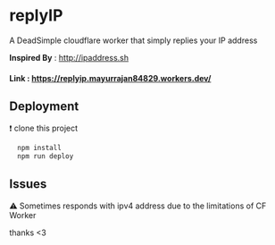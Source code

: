 
# replyIP

A DeadSimple cloudflare worker that simply replies your IP address

**Inspired By** : http://ipaddress.sh

#### Link : https://replyip.mayurrajan84829.workers.dev/ 







## Deployment

❗ clone this project

```cmd
  npm install
  npm run deploy
```


## Issues

⚠ Sometimes responds with ipv4 address due to the limitations of CF Worker

thanks <3


